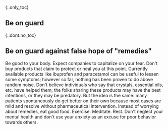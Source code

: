 {:.only_toc}
## Be on guard

{:.dont.no_toc}
## Be on guard against false hope of "remedies"

Be good to your body. Expect companies to capitalize on your fear. Don't buy products that claim to protect or heal you at this point. Currently
available products like ibuprofen and paracetamol can be useful to lessen some symptoms; however so far, nothing has been proven to do above random noise. Don't believe individuals who say that crystals, essential oils, etc. have helped them; the folks sharing these products may have the best intentions, or they may be predatory. But the idea is the same: many patients spontaneously do get better on their own because most cases are mild and resolve without pharmaceutical intervention. Instead of worrying about remedies, eat good food. Exercise. Meditate. Rest. Don't neglect your mental health and don't use your anxiety as an excuse for poor behavior towards others.
